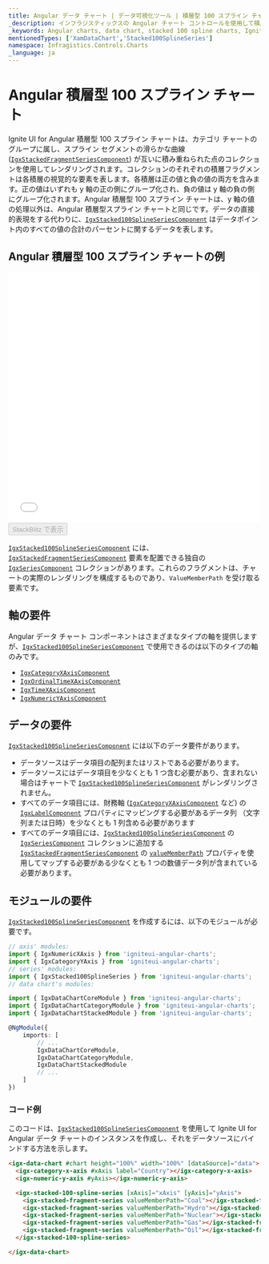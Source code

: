```yaml
---
title: Angular データ チャート | データ可視化ツール | 積層型 100 スプライン チャート | データ バインディング | インフラジスティックス
_description: インフラジスティックスの Angular チャート コントロールを使用して積層型 100 スプライン チャートを作成します。Ignite UI for Angular グラフ タイプについて説明します。
_keywords: Angular charts, data chart, stacked 100 spline charts, Ignite UI for Angular, Infragistics, Angular チャート, データ チャート, 積層型 100 スプライン チャート, インフラジスティックス
mentionedTypes: ['XamDataChart','Stacked100SplineSeries']
namespace: Infragistics.Controls.Charts
_language: ja
---
```


# Angular 積層型 100 スプライン チャート

Ignite UI for Angular 積層型 100 スプライン チャートは、カテゴリ チャートのグループに属し、スプライン セグメントの滑らかな曲線  ([`IgxStackedFragmentSeriesComponent`]({environment:dvApiBaseUrl}/products/ignite-ui-angular/api/docs/typescript/latest/classes/igxstackedfragmentseriescomponent.html)) が互いに積み重ねられた点のコレクションを使用してレンダリングされます。コレクションのそれぞれの積層フラグメントは各積層の視覚的な要素を表します。各積層は正の値と負の値の両方を含みます。正の値はいずれも y 軸の正の側にグループ化され、負の値は y 軸の負の側にグループ化されます。Angular 積層型 100 スプライン チャートは、y 軸の値の処理以外は、Angular 積層型スプライン チャートと同じです。データの直接的表現をする代わりに、[`IgxStacked100SplineSeriesComponent`]({environment:dvApiBaseUrl}/products/ignite-ui-angular/api/docs/typescript/latest/classes/igxstacked100splineseriescomponent.html) はデータポイント内のすべての値の合計のパーセントに関するデータを表します。

## Angular 積層型 100 スプライン チャートの例

<div class="sample-container loading" style="height: 500px">
    <iframe id="data-chart-overview-iframe" src='{environment:dvDemosBaseUrl}/charts/data-chart-type-stacked-100-spline-series' width="100%" height="100%" seamless frameBorder="0" onload="onXPlatSampleIframeContentLoaded(this);" alt="Angular 積層型 100 スプライン チャートの例"></iframe>
</div>
<div>
    <button data-localize="stackblitz" disabled class="stackblitz-btn" data-iframe-id="data-chart-overview-iframe" data-demos-base-url="{environment:dvDemosBaseUrl}">StackBlitz で表示
    </button>


</div>

<div class="divider--half"></div>

[`IgxStacked100SplineSeriesComponent`]({environment:dvApiBaseUrl}/products/ignite-ui-angular/api/docs/typescript/latest/classes/igxstacked100splineseriescomponent.html) には、[`IgxStackedFragmentSeriesComponent`]({environment:dvApiBaseUrl}/products/ignite-ui-angular/api/docs/typescript/latest/classes/igxstackedfragmentseriescomponent.html) 要素を配置できる独自の [`IgxSeriesComponent`]({environment:dvApiBaseUrl}/products/ignite-ui-angular/api/docs/typescript/latest/classes/igxseriescomponent.html) コレクションがあります。これらのフラグメントは、チャートの実際のレンダリングを構成するものであり、`ValueMemberPath` を受け取る要素です。

## 軸の要件

Angular データ チャート コンポーネントはさまざまなタイプの軸を提供しますが、[`IgxStacked100SplineSeriesComponent`]({environment:dvApiBaseUrl}/products/ignite-ui-angular/api/docs/typescript/latest/classes/igxstacked100splineseriescomponent.html) で使用できるのは以下のタイプの軸のみです。

-   [`IgxCategoryXAxisComponent`]({environment:dvApiBaseUrl}/products/ignite-ui-angular/api/docs/typescript/latest/classes/igxcategoryxaxiscomponent.html)
-   [`IgxOrdinalTimeXAxisComponent`]({environment:dvApiBaseUrl}/products/ignite-ui-angular/api/docs/typescript/latest/classes/igxordinaltimexaxiscomponent.html)
-   [`IgxTimeXAxisComponent`]({environment:dvApiBaseUrl}/products/ignite-ui-angular/api/docs/typescript/latest/classes/igxtimexaxiscomponent.html)
-   [`IgxNumericYAxisComponent`]({environment:dvApiBaseUrl}/products/ignite-ui-angular/api/docs/typescript/latest/classes/igxnumericyaxiscomponent.html)

## データの要件

[`IgxStacked100SplineSeriesComponent`]({environment:dvApiBaseUrl}/products/ignite-ui-angular/api/docs/typescript/latest/classes/igxstacked100splineseriescomponent.html) には以下のデータ要件があります。

-   データソースはデータ項目の配列またはリストである必要があります。
-   データソースにはデータ項目を少なくとも 1 つ含む必要があり、含まれない場合はチャートで [`IgxStacked100SplineSeriesComponent`]({environment:dvApiBaseUrl}/products/ignite-ui-angular/api/docs/typescript/latest/classes/igxstacked100splineseriescomponent.html) がレンダリングされません。
-   すべてのデータ項目には、財務軸 ([`IgxCategoryXAxisComponent`]({environment:dvApiBaseUrl}/products/ignite-ui-angular/api/docs/typescript/latest/classes/igxcategoryxaxiscomponent.html) など) の [`IgxLabelComponent`]({environment:dvApiBaseUrl}/products/ignite-ui-angular/api/docs/typescript/latest/classes/igxlabelcomponent.html) プロパティにマッピングする必要があるデータ列 （文字列または日時）を少なくとも 1 列含める必要があります
-   すべてのデータ項目には、[`IgxStacked100SplineSeriesComponent`]({environment:dvApiBaseUrl}/products/ignite-ui-angular/api/docs/typescript/latest/classes/igxstacked100splineseriescomponent.html) の [`IgxSeriesComponent`]({environment:dvApiBaseUrl}/products/ignite-ui-angular/api/docs/typescript/latest/classes/igxseriescomponent.html) コレクションに追加する [`IgxStackedFragmentSeriesComponent`]({environment:dvApiBaseUrl}/products/ignite-ui-angular/api/docs/typescript/latest/classes/igxstackedfragmentseriescomponent.html) の [`valueMemberPath`]({environment:dvApiBaseUrl}/products/ignite-ui-angular/api/docs/typescript/latest/classes/igxstackedfragmentseriescomponent.html#valuememberpath) プロパティを使用してマップする必要がある少なくとも 1 つの数値データ列が含まれている必要があります。

## モジュールの要件

[`IgxStacked100SplineSeriesComponent`]({environment:dvApiBaseUrl}/products/ignite-ui-angular/api/docs/typescript/latest/classes/igxstacked100splineseriescomponent.html) を作成するには、以下のモジュールが必要です。

```ts
// axis' modules:
import { IgxNumericXAxis } from 'igniteui-angular-charts';
import { IgxCategoryYAxis } from 'igniteui-angular-charts';
// series' modules:
import { IgxStacked100SplineSeries } from 'igniteui-angular-charts';
// data chart's modules:

import { IgxDataChartCoreModule } from 'igniteui-angular-charts';
import { IgxDataChartCategoryModule } from 'igniteui-angular-charts';
import { IgxDataChartStackedModule } from 'igniteui-angular-charts';

@NgModule({
    imports: [
        // ...
        IgxDataChartCoreModule,
        IgxDataChartCategoryModule,
        IgxDataChartStackedModule
        // ...
    ]
})
```

### コード例

このコードは、[`IgxStacked100SplineSeriesComponent`]({environment:dvApiBaseUrl}/products/ignite-ui-angular/api/docs/typescript/latest/classes/igxstacked100splineseriescomponent.html) を使用して Ignite UI for Angular データ チャートのインスタンスを作成し、それをデータソースにバインドする方法を示します。

```html
<igx-data-chart #chart height="100%" width="100%" [dataSource]="data">
  <igx-category-x-axis #xAxis label="Country"></igx-category-x-axis>
  <igx-numeric-y-axis #yAxis></igx-numeric-y-axis>

  <igx-stacked-100-spline-series [xAxis]="xAxis" [yAxis]="yAxis">
    <igx-stacked-fragment-series valueMemberPath="Coal"></igx-stacked-fragment-series>
    <igx-stacked-fragment-series valueMemberPath="Hydro"></igx-stacked-fragment-series>
    <igx-stacked-fragment-series valueMemberPath="Nuclear"></igx-stacked-fragment-series>
    <igx-stacked-fragment-series valueMemberPath="Gas"></igx-stacked-fragment-series>
    <igx-stacked-fragment-series valueMemberPath="Oil"></igx-stacked-fragment-series>
  </igx-stacked-100-spline-series>

</igx-data-chart>
```
